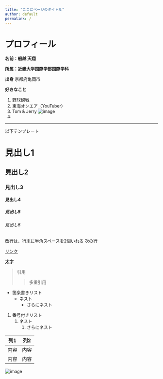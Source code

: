 ```yaml
---
title: "ここにページのタイトル"
author: default
permalink: /
---
```

# プロフィール

**名前：船越 天翔**

**所属：近畿大学国際学部国際学科**

**出身**
京都府亀岡市

**好きなこと**
   1. 野球観戦
   1. 東海オンエア（YouTuber）
   2. Tom & Jerry
![image](/GHPages_WebSite_TF/assets/images/logo_main.png)
   4. 






---

以下テンプレート

# 見出し1
## 見出し2
### 見出し3
#### 見出し4
##### 見出し5
###### 見出し6

改行は、行末に半角スペースを2個いれる
次の行

[リンク](https://www.google.co.jp/)

**太字**

> 引用
>> 多重引用


- 箇条書きリスト
  - ネスト
    - さらにネスト


1. 番号付きリスト
   1. ネスト
      1. さらにネスト


| 列1  | 列2  |
|-----|-----|
| 内容  | 内容  |
| 内容  | 内容  |

![image](/GHPages_WebSite_TF/assets/images/logo-150.png)

